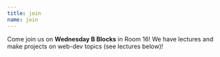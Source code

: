 ```yaml
---
title: join
name: join
---
```

<p>
	Come join us on <strong>Wednesday B Blocks</strong> in Room 16! 
	We have lectures and make projects on web-dev topics (see lectures below)!
</p>

